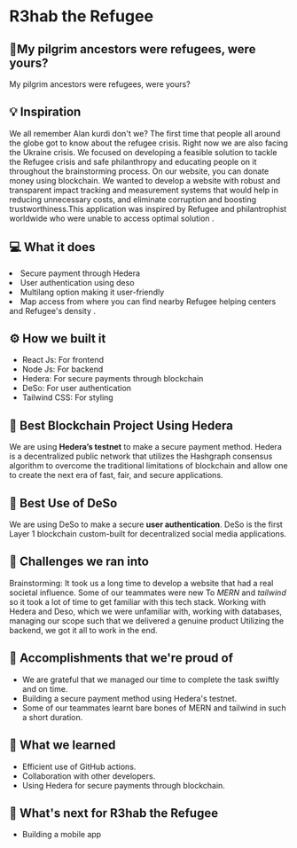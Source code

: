 # R3hab the Refugee

## 📌My pilgrim ancestors were refugees, were yours?
My pilgrim ancestors were refugees, were yours?

## 💡 Inspiration
We all remember Alan kurdi don't we? The first time that people all around the globe got to know about the refugee crisis. Right now we are also facing the Ukraine crisis. We focused on developing a feasible solution to tackle the Refugee crisis and safe philanthropy and educating people on it throughout the brainstorming process. On our website, you can donate money using blockchain. We wanted to develop a website with robust and transparent impact tracking and measurement systems that would help in reducing unnecessary costs, and eliminate corruption and boosting trustworthiness.This application was inspired by Refugee and philantrophist worldwide who were unable to access optimal solution .


## 💻 What it does
<li> Secure payment through Hedera
  <li>User authentication using deso
   <li>Multilang option making it user-friendly
     <li>Map access from where you can find nearby Refugee helping centers and Refugee's density .
    <!-- Chatbot for assistance -->
</li>

## ⚙️ How we built it

- React Js: For frontend
- Node Js: For backend
- Hedera: For secure payments through blockchain
- DeSo: For user authentication
- Tailwind CSS: For styling

## 🔐 Best Blockchain Project Using Hedera

We are using **Hedera’s testnet** to make a secure payment method. Hedera is a decentralized public network that utilizes the Hashgraph consensus algorithm to overcome the traditional limitations of blockchain and allow one to create the next era of fast, fair, and secure applications.

## 🔗 Best Use of DeSo

We are using DeSo to make a secure **user authentication**. DeSo is the first Layer 1 blockchain custom-built for decentralized social media applications.

## 🧠 Challenges we ran into
Brainstorming: It took us a long time to develop a website that had a real societal influence.
Some of our teammates were new To *MERN* and *tailwind* so it took a lot of time to get familiar with this tech stack.
Working with Hedera and Deso, which we were unfamiliar with, working with databases, managing our scope such that we delivered a genuine product
Utilizing the backend, we got it all to work in the end.
## 🏅 Accomplishments that we're proud of

-  We are grateful that we managed our time to complete the task swiftly and on time.
- Building a secure payment method using Hedera's testnet.
- Some of our teammates learnt bare bones of  MERN and tailwind in such a short duration.

## 📖 What we learned

- Efficient use of GitHub actions.
- Collaboration with other developers.
- Using Hedera for secure payments through blockchain.

## 🚀 What's next for R3hab the Refugee

- Building a mobile app
